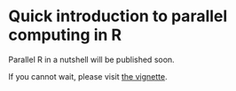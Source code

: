 # Quick introduction to parallel computing in R

Parallel R in a nutshell will be published soon.

If you cannot wait, please visit [the vignette](parallelR.Rmd).
